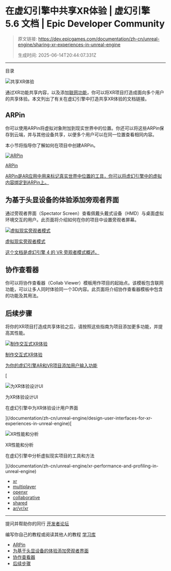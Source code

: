 # 在虚幻引擎中共享XR体验 | 虚幻引擎 5.6 文档 | Epic Developer Community

> 原文链接: https://dev.epicgames.com/documentation/zh-cn/unreal-engine/sharing-xr-experiences-in-unreal-engine
> 
> 生成时间: 2025-06-14T20:44:07.331Z

---

目录

![共享XR体验](https://dev.epicgames.com/community/api/documentation/image/8fd18fa0-1e0a-426d-b037-e3a5e88812cc?resizing_type=fill&width=1920&height=335)

通过XR功能共享内容，以及添加[联网功能](/documentation/zh-cn/unreal-engine/networking-and-multiplayer-in-unreal-engine)，你可以将XR项目打造成面向多个用户的共享体验。本文列出了有关在虚幻引擎中打造共享XR体验的文档链接。

## ARPin

你可以使用ARPin将虚拟对象附加到现实世界中的位置。你还可以将这些ARPin保存到云端，并与其他设备共享，以便多个用户可以在同一位置查看相同内容。

本小节将指导你了解如何在项目中创建ARPin。

[](/documentation/zh-cn/unreal-engine/arpins-in-unreal-engine)

[![ARPin](https://d1iv7db44yhgxn.cloudfront.net/documentation/images/4e7bce9c-72fa-47f9-848e-5f9c3e8cfd23/placeholder_topic.png)](/documentation/zh-cn/unreal-engine/arpins-in-unreal-engine)

[ARPin](/documentation/zh-cn/unreal-engine/arpins-in-unreal-engine)

[ARPin是AR应用中用来标记真实世界中位置的工具，你可以将虚幻引擎中的虚拟内容绑定到ARPin上。](/documentation/zh-cn/unreal-engine/arpins-in-unreal-engine)

## 为基于头显设备的体验添加旁观者界面

通过旁观者界面（Spectator Screen）查看佩戴头戴式设备（HMD）与桌面虚拟环境交互的用户。此页面将介绍如何在你的项目中设置旁观者屏幕。

[](/documentation/zh-cn/unreal-engine/virtual-reality-spectator-screen-in-unreal-engine)

[![虚拟现实旁观者模式](https://d1iv7db44yhgxn.cloudfront.net/documentation/images/08494eea-2fce-4040-a1bc-ebd24f14ff0a/vrspecscreen_topic_image.png)](/documentation/zh-cn/unreal-engine/virtual-reality-spectator-screen-in-unreal-engine)

[虚拟现实旁观者模式](/documentation/zh-cn/unreal-engine/virtual-reality-spectator-screen-in-unreal-engine)

[这个文档是虚幻引擎 4 的 VR 旁观者模式概述。](/documentation/zh-cn/unreal-engine/virtual-reality-spectator-screen-in-unreal-engine)

## 协作查看器

你可以将协作查看器（Collab Viewer）模板用作项目的起始点。该模板包含联网功能，可以让多人同时体验同一个3D内容。此页面将介绍协作查看器模板中包含的功能及其用法。

## 后续步骤

将你的XR项目打造成共享体验之后，请按照这些指南为项目添加更多功能，并提高其性能。

[](/documentation/zh-cn/unreal-engine/making-interactive-xr-experiences-in-unreal-engine)

[![制作交互式XR体验](https://d1iv7db44yhgxn.cloudfront.net/documentation/images/f5ab45fa-0ac9-4371-a1fc-605ae6be23f5/placeholder_topic.png)](/documentation/zh-cn/unreal-engine/making-interactive-xr-experiences-in-unreal-engine)

[制作交互式XR体验](/documentation/zh-cn/unreal-engine/making-interactive-xr-experiences-in-unreal-engine)

[为你的虚幻引擎AR和VR项目添加用户输入功能](/documentation/zh-cn/unreal-engine/making-interactive-xr-experiences-in-unreal-engine)

[

![为XR体验设计UI](https://d1iv7db44yhgxn.cloudfront.net/documentation/images/a689d2b9-4c4f-4d44-b743-ad4cc5d341a5/placeholder_topic.png)

为XR体验设计UI

在虚幻引擎中为XR体验设计用户界面





](/documentation/zh-cn/unreal-engine/design-user-interfaces-for-xr-experiences-in-unreal-engine)[

![XR性能和分析](https://d1iv7db44yhgxn.cloudfront.net/documentation/images/0eec00da-99fe-4131-9c2b-042ecdc646fa/placeholder_topic.png)

XR性能和分析

在虚幻引擎中分析虚拟现实项目的工具和方法





](/documentation/zh-cn/unreal-engine/xr-performance-and-profiling-in-unreal-engine)

-   [xr](https://dev.epicgames.com/community/search?query=xr)
-   [multiplayer](https://dev.epicgames.com/community/search?query=multiplayer)
-   [openxr](https://dev.epicgames.com/community/search?query=openxr)
-   [collaborative](https://dev.epicgames.com/community/search?query=collaborative)
-   [shared](https://dev.epicgames.com/community/search?query=shared)
-   [ar/vr/xr](https://dev.epicgames.com/community/search?query=ar%2Fvr%2Fxr)

* * *

提问并帮助你的同行 [开发者论坛](https://forums.unrealengine.com/categories?tag=unreal-engine)

编写你自己的教程或阅读其他人的教程 [学习库](https://dev.epicgames.com/community/unreal-engine/learning)

-   [ARPin](/documentation/zh-cn/unreal-engine/sharing-xr-experiences-in-unreal-engine#arpin)
-   [为基于头显设备的体验添加旁观者界面](/documentation/zh-cn/unreal-engine/sharing-xr-experiences-in-unreal-engine#%E4%B8%BA%E5%9F%BA%E4%BA%8E%E5%A4%B4%E6%98%BE%E8%AE%BE%E5%A4%87%E7%9A%84%E4%BD%93%E9%AA%8C%E6%B7%BB%E5%8A%A0%E6%97%81%E8%A7%82%E8%80%85%E7%95%8C%E9%9D%A2)
-   [协作查看器](/documentation/zh-cn/unreal-engine/sharing-xr-experiences-in-unreal-engine#%E5%8D%8F%E4%BD%9C%E6%9F%A5%E7%9C%8B%E5%99%A8)
-   [后续步骤](/documentation/zh-cn/unreal-engine/sharing-xr-experiences-in-unreal-engine#%E5%90%8E%E7%BB%AD%E6%AD%A5%E9%AA%A4)